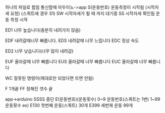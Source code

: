 하나의 파일로 합침
통신할때
아두이노->app
S(운동번호) 운동측정이 시작됨 (시작자세 요청) (스쿼트에 경우 S1)
SW 시작자세가 될 때 까지 대기중
SS 시작자세 확인됨 운동 측정 시작

ED1 너무 높습니다(충분히 내려가지 않음)

EDF 내려갈때너무 빠릅니다.
EDS 내려갈때 너무 느립니다
EDC 정상 속도

ED2 너무 낮습니다(너무 많이 내려감)


EUF 올라갈때 너무 빠릅니다
EUS 올라갈때 너무 빠릅니다
EUC 올라갈때 너무 빠릅니다

WC 잘못된 명령어(제대로만 되었다면 뜨면 안됨)



F 1개끝
FF 정해진 갯수 끝

app->arduino
SSSS 중단
E(운동번호)(운동횟수)   0~9 운동번호(스쿼트는 1번) 1~99 운동횟수
ex)
E130 첫번째 운동(스쿼트) 30개
E399 세번재 운동 99개


